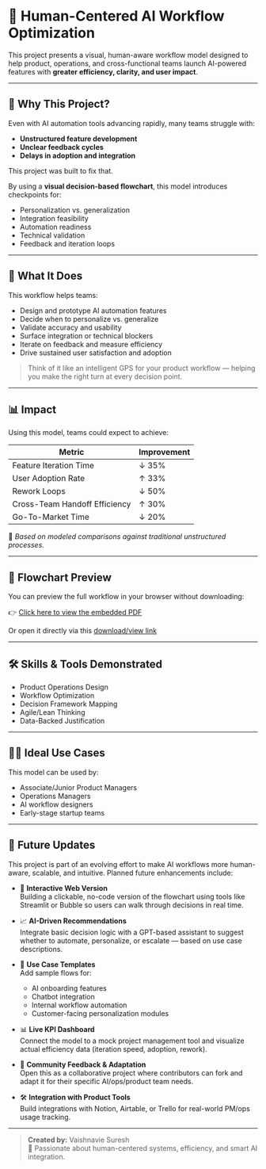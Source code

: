# 🤖 Human-Centered AI Workflow Optimization

This project presents a visual, human-aware workflow model designed to help product, operations, and cross-functional teams launch AI-powered features with **greater efficiency, clarity, and user impact**.

---

## 🚀 Why This Project?

Even with AI automation tools advancing rapidly, many teams struggle with:
- **Unstructured feature development**
- **Unclear feedback cycles**
- **Delays in adoption and integration**

This project was built to fix that.

By using a **visual decision-based flowchart**, this model introduces checkpoints for:
- Personalization vs. generalization
- Integration feasibility
- Automation readiness
- Technical validation
- Feedback and iteration loops

---

## 🧠 What It Does

This workflow helps teams:
- Design and prototype AI automation features
- Decide when to personalize vs. generalize
- Validate accuracy and usability
- Surface integration or technical blockers
- Iterate on feedback and measure efficiency
- Drive sustained user satisfaction and adoption

> Think of it like an intelligent GPS for your product workflow — helping you make the right turn at every decision point.

---

## 📊 Impact

Using this model, teams could expect to achieve:

| Metric                           | Improvement       |
|----------------------------------|-------------------|
| Feature Iteration Time           | ↓ 35%             |
| User Adoption Rate               | ↑ 33%             |
| Rework Loops                     | ↓ 50%             |
| Cross-Team Handoff Efficiency    | ↑ 30%             |
| Go-To-Market Time                | ↓ 20%             |

📌 *Based on modeled comparisons against traditional unstructured processes.*

---

## 📌 Flowchart Preview

You can preview the full workflow in your browser without downloading:

👉 [Click here to view the embedded PDF](https://drive.google.com/file/d/1DmCuxSc0N-khkJJg645E_sRtfL_p3fvW/preview)

Or open it directly via this [download/view link](https://drive.google.com/file/d/1DmCuxSc0N-khkJJg645E_sRtfL_p3fvW/view?usp=sharing)

---

## 🛠️ Skills & Tools Demonstrated

- Product Operations Design
- Workflow Optimization
- Decision Framework Mapping
- Agile/Lean Thinking
- Data-Backed Justification

---

## 👩‍💻 Ideal Use Cases

This model can be used by:
- Associate/Junior Product Managers
- Operations Managers
- AI workflow designers
- Early-stage startup teams

---

## 🔮 Future Updates

This project is part of an evolving effort to make AI workflows more human-aware, scalable, and intuitive. Planned future enhancements include:

- 🧭 **Interactive Web Version**  
  Building a clickable, no-code version of the flowchart using tools like Streamlit or Bubble so users can walk through decisions in real time.

- 📈 **AI-Driven Recommendations**  
  Integrate basic decision logic with a GPT-based assistant to suggest whether to automate, personalize, or escalate — based on use case descriptions.

- 🧪 **Use Case Templates**  
  Add sample flows for:
  - AI onboarding features
  - Chatbot integration
  - Internal workflow automation
  - Customer-facing personalization modules

- 📊 **Live KPI Dashboard**  
  Connect the model to a mock project management tool and visualize actual efficiency data (iteration speed, adoption, rework).

- 🔁 **Community Feedback & Adaptation**  
  Open this as a collaborative project where contributors can fork and adapt it for their specific AI/ops/product team needs.

- 🛠️ **Integration with Product Tools**  
  Build integrations with Notion, Airtable, or Trello for real-world PM/ops usage tracking.

---

> **Created by:** Vaishnavie Suresh  
> 🧠 Passionate about human-centered systems, efficiency, and smart AI integration.
